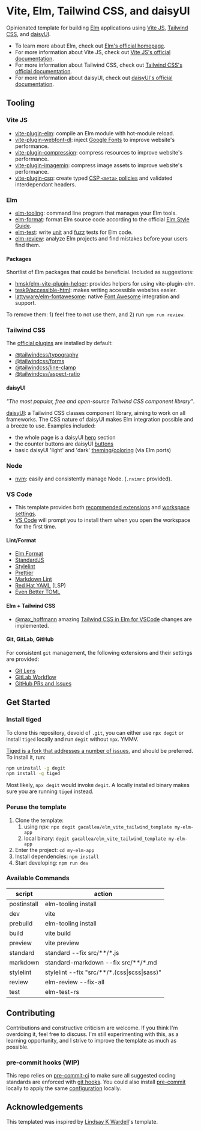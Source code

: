 # Vite, Elm, Tailwind CSS, and daisyUI

Opinionated template for building [Elm](https://elm-lang.org/) applications using [Vite JS](https://vitejs.dev/), [Tailwind CSS](https://tailwindcss.com/), and [daisyUI](https://daisyui.com/).

- To learn more about Elm, check out [Elm's official homepage](https://elm-lang.org/).
- For more information about Vite JS, check out [Vite JS's official documentation](https://vitejs.dev/).
- For more information about Tailwind CSS, check out [Tailwind CSS's official documentation](https://tailwindcss.com/docs/installation).
- For more information about daisyUI, check out [daisyUI's official documentation](https://daisyui.com/docs/use/).

## Tooling

### Vite JS

- [vite-plugin-elm](https://github.com/hmsk/vite-plugin-elm): compile an Elm module with hot-module reload.
- [vite-plugin-webfont-dl](https://github.com/feat-agency/vite-plugin-webfont-dl): inject [Google Fonts](https://fonts.google.com/) to improve website's performance.
- [vite-plugin-compression](https://github.com/vbenjs/vite-plugin-compression): compress resources to improve website's performance.
- [vite-plugin-imagemin](https://github.com/vbenjs/vite-plugin-imagemin): compress image assets to improve website's performance.
- [vite-plugin-csp](https://github.com/josh-hemphill/vite-plugin-csp/): create typed [CSP ```<meta>``` policies](https://developer.mozilla.org/en-US/docs/Web/HTTP/CSP) and validated interdependant headers.

### Elm

- [elm-tooling](https://elm-tooling.github.io/elm-tooling-cli/): command line program that manages your Elm tools.
- [elm-format](https://github.com/avh4/elm-format): format Elm source code according to the official [Elm Style Guide](https://elm-lang.org/docs/style-guide).
- [elm-test](https://package.elm-lang.org/packages/elm-explorations/test/latest/): write [unit](https://en.wikipedia.org/wiki/Unit_testing) and [fuzz](https://en.wikipedia.org/wiki/Fuzzing) tests for Elm code.
- [elm-review](https://package.elm-lang.org/packages/jfmengels/elm-review/latest/): analyze Elm projects and find mistakes before your users find them.

#### Packages

Shortlist of Elm packages that could be beneficial. Included as suggestions:

- [hmsk/elm-vite-plugin-helper](https://package.elm-lang.org/packages/hmsk/elm-vite-plugin-helper/latest): provides helpers for using vite-plugin-elm.
- [tesk9/accessible-html](https://package.elm-lang.org/packages/tesk9/accessible-html/latest/): makes writing accessible websites easier.
- [lattyware/elm-fontawesome](https://package.elm-lang.org/packages/lattyware/elm-fontawesome/latest/): native [Font Awesome](https://fontawesome.com/) integration and support.

To remove them: 1) feel free to not use them, and 2) run ```npm run review```.

### Tailwind CSS

The [official plugins](https://tailwindcss.com/docs/plugins#official-plugins) are installed by default:

- [@tailwindcss/typography](https://tailwindcss.com/docs/typography-plugin)
- [@tailwindcss/forms](https://github.com/tailwindlabs/tailwindcss-forms)
- [@tailwindcss/line-clamp](https://github.com/tailwindlabs/tailwindcss-line-clamp)
- [@tailwindcss/aspect-ratio](https://github.com/tailwindlabs/tailwindcss-aspect-ratio)

#### daisyUI

*"The most popular, free and open-source Tailwind CSS component library"*.

[daisyUI](https://daisyui.com/): a Tailwind CSS classes component library, aiming to work on all frameworks. The CSS nature of daisyUI makes Elm integration possible and a breeze to use. Examples included:

- the whole page is a daisyUI [hero](https://daisyui.com/components/hero/) section
- the counter buttons are daisyUI [buttons](https://daisyui.com/components/button/)
- basic daisyUI 'light' and 'dark' [theming](https://daisyui.com/docs/themes/)/[coloring](https://daisyui.com/docs/colors/) (via Elm ports)

### Node

- [nvm](https://github.com/nvm-sh/nvm): easily and consistently manage Node. (```.nvimrc``` provided).

### VS Code

- This template provides both [recommended extensions](https://code.visualstudio.com/docs/editor/extension-marketplace#_recommended-extensions) and [workspace settings](https://code.visualstudio.com/docs/getstarted/settings#_workspace-settings).
- [VS Code](https://code.visualstudio.com/) will prompt you to install them when you open the workspace for the first time.

#### Lint/Format

- [Elm Format](https://github.com/avh4/elm-format)
- [StandardJS](https://standardjs.com/)
- [Stylelint](https://stylelint.io/)
- [Prettier](https://prettier.io/)
- [Markdown Lint](https://github.com/DavidAnson/markdownlint)
- [Red Hat YAML](https://github.com/redhat-developer/vscode-yaml) (LSP)
- [Even Better TOML](https://taplo.tamasfe.dev/)

#### Elm + Tailwind CSS

- [@max_hoffmann](https://twitter.com/max_hoffmann) amazing [Tailwind CSS in Elm for VSCode](https://max.hn/thoughts/using-tailwind-css-in-elm-and-vscode) changes are implemented.

#### Git, GitLab, GitHub

For consistent ```git``` management, the following extensions and their settings are provided:

- [Git Lens](https://marketplace.visualstudio.com/items?itemName=eamodio.gitlens)
- [GitLab Workflow](https://marketplace.visualstudio.com/items?itemName=GitLab.gitlab-workflow)
- [GitHub PRs and Issues](https://marketplace.visualstudio.com/items?itemName=GitHub.vscode-pull-request-github)

## Get Started

### Install tiged

To clone this repository, devoid of ```.git```, you can either use ```npx degit``` or install ```tiged``` locally and run ```degit``` without ```npx```. YMMV.

[Tiged is a fork that addresses a number of issues](https://github.com/tiged/tiged#why-fork=), and should be preferred. To install it, run:

```bash
npm uninstall -g degit
npm install -g tiged
```

Most likely, ```npx degit``` would invoke ```degit```. A locally installed binary makes sure you are running ```tiged``` instead.

### Peruse the template

1. Clone the template:
   1. using npx: ```npx degit gacallea/elm_vite_tailwind_template my-elm-app```
   2. local binary: ```degit gacallea/elm_vite_tailwind_template my-elm-app```
2. Enter the project: ```cd my-elm-app```
3. Install dependencies: ```npm install```
4. Start developing: ```npm run dev```

### Available Commands

| script      | action                                       |
| ----------- | -------------------------------------------- |
| postinstall | elm-tooling install                          |
| dev         | vite                                         |
| prebuild    | elm-tooling install                          |
| build       | vite build                                   |
| preview     | vite preview                                 |
| standard    | standard --fix src/**/*.js                   |
| markdown    | standard-markdown --fix src/**/*.md          |
| stylelint   | stylelint --fix "src/**/*.(css\|scss\|sass)" |
| review      | elm-review --fix-all                         |
| test        | elm-test-rs                                  |

## Contributing

Contributions and constructive criticism are welcome. If you think I'm overdoing it, feel free to discuss. I'm still experimenting with this, as a learning opportunity, and I strive to improve the template as much as possible.

### pre-commit hooks (WIP)

This repo relies on [pre-commit-ci](https://pre-commit.ci) to make sure all suggested coding standards are enforced with [git hooks](https://githooks.com/). You could also install [pre-commit](https://pre-commit.com/#install) locally to apply the same [configuration](./.pre-commit-config.yaml) locally.

## Acknowledgements

This templated was inspired by [Lindsay K Wardell](https://github.com/lindsaykwardell/vite-elm-template)'s template.

